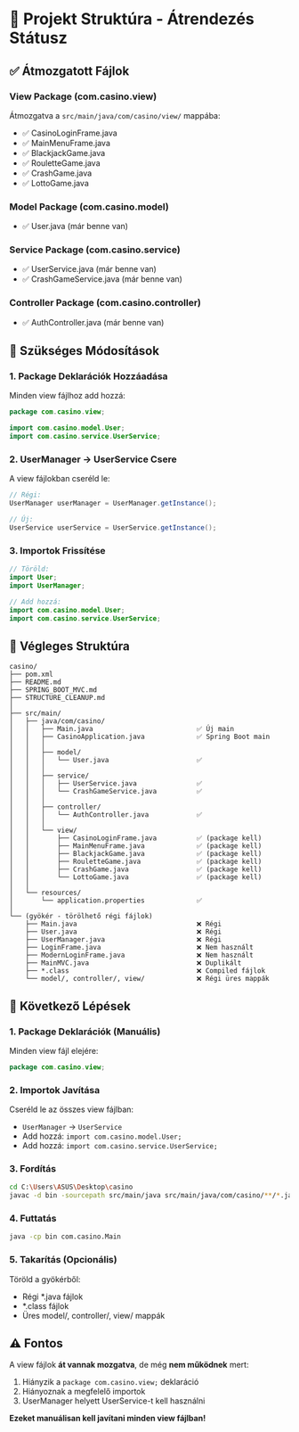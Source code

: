 # 📁 Projekt Struktúra - Átrendezés Státusz

## ✅ Átmozgatott Fájlok

### View Package (com.casino.view)
Átmozgatva a `src/main/java/com/casino/view/` mappába:
- ✅ CasinoLoginFrame.java
- ✅ MainMenuFrame.java
- ✅ BlackjackGame.java
- ✅ RouletteGame.java
- ✅ CrashGame.java
- ✅ LottoGame.java

### Model Package (com.casino.model)
- ✅ User.java (már benne van)

### Service Package (com.casino.service)
- ✅ UserService.java (már benne van)
- ✅ CrashGameService.java (már benne van)

### Controller Package (com.casino.controller)
- ✅ AuthController.java (már benne van)

## 🔧 Szükséges Módosítások

### 1. Package Deklarációk Hozzáadása
Minden view fájlhoz add hozzá:
```java
package com.casino.view;

import com.casino.model.User;
import com.casino.service.UserService;
```

### 2. UserManager → UserService Csere
A view fájlokban cseréld le:
```java
// Régi:
UserManager userManager = UserManager.getInstance();

// Új:
UserService userService = UserService.getInstance();
```

### 3. Importok Frissítése
```java
// Töröld:
import User;
import UserManager;

// Add hozzá:
import com.casino.model.User;
import com.casino.service.UserService;
```

## 📂 Végleges Struktúra

```
casino/
├── pom.xml
├── README.md
├── SPRING_BOOT_MVC.md
├── STRUCTURE_CLEANUP.md
│
├── src/main/
│   ├── java/com/casino/
│   │   ├── Main.java                          ✅ Új main
│   │   ├── CasinoApplication.java             ✅ Spring Boot main
│   │   │
│   │   ├── model/
│   │   │   └── User.java                      ✅
│   │   │
│   │   ├── service/
│   │   │   ├── UserService.java               ✅
│   │   │   └── CrashGameService.java          ✅
│   │   │
│   │   ├── controller/
│   │   │   └── AuthController.java            ✅
│   │   │
│   │   └── view/
│   │       ├── CasinoLoginFrame.java          ✅ (package kell)
│   │       ├── MainMenuFrame.java             ✅ (package kell)
│   │       ├── BlackjackGame.java             ✅ (package kell)
│   │       ├── RouletteGame.java              ✅ (package kell)
│   │       ├── CrashGame.java                 ✅ (package kell)
│   │       └── LottoGame.java                 ✅ (package kell)
│   │
│   └── resources/
│       └── application.properties             ✅
│
└── (gyökér - törölhető régi fájlok)
    ├── Main.java                              ❌ Régi
    ├── User.java                              ❌ Régi
    ├── UserManager.java                       ❌ Régi
    ├── LoginFrame.java                        ❌ Nem használt
    ├── ModernLoginFrame.java                  ❌ Nem használt
    ├── MainMVC.java                           ❌ Duplikált
    ├── *.class                                ❌ Compiled fájlok
    └── model/, controller/, view/             ❌ Régi üres mappák
```

## 🚀 Következő Lépések

### 1. Package Deklarációk (Manuális)
Minden view fájl elejére:
```java
package com.casino.view;
```

### 2. Importok Javítása
Cseréld le az összes view fájlban:
- `UserManager` → `UserService`
- Add hozzá: `import com.casino.model.User;`
- Add hozzá: `import com.casino.service.UserService;`

### 3. Fordítás
```bash
cd C:\Users\ASUS\Desktop\casino
javac -d bin -sourcepath src/main/java src/main/java/com/casino/**/*.java
```

### 4. Futtatás
```bash
java -cp bin com.casino.Main
```

### 5. Takarítás (Opcionális)
Töröld a gyökérből:
- Régi *.java fájlok
- *.class fájlok
- Üres model/, controller/, view/ mappák

## ⚠️ Fontos

A view fájlok **át vannak mozgatva**, de még **nem működnek** mert:
1. Hiányzik a `package com.casino.view;` deklaráció
2. Hiányoznak a megfelelő importok
3. UserManager helyett UserService-t kell használni

**Ezeket manuálisan kell javítani minden view fájlban!**
